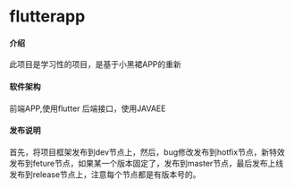 # flutterapp

#### 介绍
此项目是学习性的项目，是基于小黑裙APP的重新

#### 软件架构
前端APP,使用flutter
后端接口，使用JAVAEE


#### 发布说明

首先，将项目框架发布到dev节点上，然后，bug修改发布到hotfix节点，新特效发布到feture节点，如果某一个版本固定了，发布到master节点，最后发布上线发布到release节点上，注意每个节点都是有版本号的。